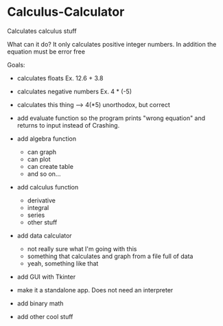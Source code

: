 # Calculus-Calculator
Calculates calculus stuff

What can it do?
It only calculates positive integer numbers. In addition the equation must be error free

Goals:
- calculates floats Ex. 12.6 + 3.8
- calculates negative numbers Ex. 4 * (-5)
- calculates this thing --> 4(*5)     unorthodox, but correct
- add evaluate function so the program prints "wrong equation" and returns to input instead of Crashing.
- add algebra function
    - can graph
    - can plot
    - can create table
    - and so on...
- add calculus function
    - derivative
    - integral
    - series
    - other stuff
- add data calculator
    - not really sure what I'm going with this
    - something that calculates and graph from a file full of data
    - yeah, something like that
- add GUI with Tkinter
- make it a standalone app. Does not need an interpreter
- add binary math
 

- add other cool stuff

